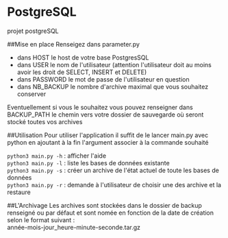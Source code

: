 # PostgreSQL
projet postgreSQL

##Mise en place
Renseigez dans parameter.py
- dans HOST le host de votre base PostgresSQL
- dans USER le nom de l'utilisateur (attention l'utilisateur doit au 
    moins avoir les droit de SELECT, INSERT et DELETE)
- dans PASSWORD le mot de passe de l'utilisateur en question
- dans NB_BACKUP le nombre d'archive maximal que vous souhaitez conserver

Eventuellement si vous le souhaitez vous pouvez renseigner dans BACKUP_PATH 
    le chemin vers votre dossier de sauvegarde où seront stocké toutes vos archives 

##Utilisation
Pour utiliser l'application il suffit de le lancer main.py avec python en ajoutant 
    à la fin l'argument associer à la commande souhaité
    

`python3 main.py -h` : afficher l'aide  
`python3 main.py -l` : liste les bases de données existante  
`python3 main.py -s` : créer un archive de l'état actuel de toute les bases de données  
`python3 main.py -r` : demande à l'utilisateur de choisir une des archive et la restaure

##L'Archivage
Les archives sont stockées dans le dossier de backup renseigné ou par défaut et sont 
nomée en fonction de la date de création selon le format suivant :  
année-mois-jour_heure-minute-seconde.tar.gz
   
